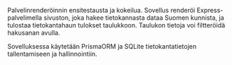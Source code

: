 Palvelinrenderöinnin ensitestausta ja kokeilua. Sovellus renderöi Express-palvelimella sivuston, joka hakee tietokannasta dataa Suomen kunnista, ja tulostaa tietokantahaun tulokset taulukkoon. Taulukon tietoja voi filtteröidä hakusanan avulla. 

Sovelluksessa käytetään PrismaORM ja SQLite tietokantatietojen tallentamiseen ja hallinnointiin.
